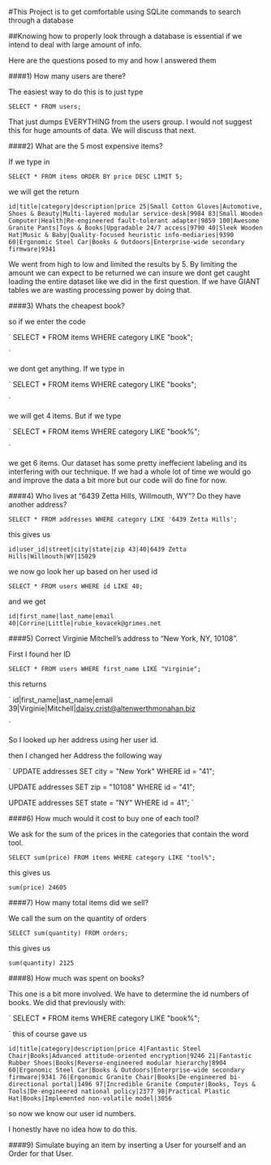 #This Project is to get comfortable using SQLite commands to search through a database

##Knowing how to properly look through a database is essential if we intend to deal with large amount of info.

Here are the questions posed to my and how I answered them

####1) How many users are there?

The easiest way to do this is to just type

`
SELECT * FROM users;
`

That just dumps EVERYTHING from the users group. I would not suggest this for huge amounts of data. We will discuss that next.

####2) What are the 5 most expensive items?

If we type in

`
SELECT * FROM items ORDER BY price DESC LIMIT 5;
`

we will get the return

`id|title|category|description|price
25|Small Cotton Gloves|Automotive, Shoes & Beauty|Multi-layered modular service-desk|9984
83|Small Wooden Computer|Health|Re-engineered fault-tolerant adapter|9859
100|Awesome Granite Pants|Toys & Books|Upgradable 24/7 access|9790
40|Sleek Wooden Hat|Music & Baby|Quality-focused heuristic info-mediaries|9390
60|Ergonomic Steel Car|Books & Outdoors|Enterprise-wide secondary firmware|9341`

We went from high to low and limited the results by 5. By limiting the amount we can expect to be returned we can insure we dont get caught loading the entire dataset like we did in the first question. If we have GIANT tables we are wasting processing power by doing that.

####3) Whats the cheapest book?

so if we enter the code

`
SELECT * FROM items WHERE category LIKE "book";

`

we dont get anything. If we type in

`
SELECT * FROM items WHERE category LIKE "books";

`

we will get 4 items. But if we type

`
SELECT * FROM items WHERE category LIKE "book%";

`

we get 6 items. Our dataset has some pretty ineffecient labeling and its interfering with our technique. If we had a whole lot of time we would go and improve the data a bit more but our code will do fine for now.


####4) Who lives at “6439 Zetta Hills, Willmouth, WY”? Do they have another address?

`SELECT * FROM addresses WHERE category LIKE '6439 Zetta Hills';`

this gives us

`
id|user_id|street|city|state|zip
43|40|6439 Zetta Hills|Willmouth|WY|15029
`

we now go look her up based on her used id

`SELECT * FROM users WHERE id LIKE 40;`

and we get

`
id|first_name|last_name|email
40|Corrine|Little|rubie_kovacek@grimes.net
`

####5) Correct Virginie Mitchell’s address to “New York, NY, 10108”.

First I found her ID

`
SELECT * FROM users WHERE first_name LIKE "Virginie";
`

this returns

`
id|first_name|last_name|email
39|Virginie|Mitchell|daisy.crist@altenwerthmonahan.biz

`

So I looked up her address using her user id.



then I changed her Address the following way

`
UPDATE addresses SET city = "New York" WHERE id = "41";

UPDATE addresses SET zip = "10108" WHERE id = "41";

UPDATE addresses SET state = "NY" WHERE id = 41";
`


####6) How much would it cost to buy one of each tool?

We ask for the sum of the prices in the categories that contain the word tool.

`
SELECT sum(price) FROM items WHERE category LIKE "tool%";
`

this gives us

`
sum(price)
24605
`


####7) How many total items did we sell?

We call the sum on the quantity of orders

`
SELECT sum(quantity) FROM orders;
`

this gives us

`
sum(quantity)
2125
`


####8) How much was spent on books?

This one is a bit more involved. We have to determine the id numbers of books. We did that previously with:

`
SELECT * FROM items WHERE category LIKE "book%";

`
this of course gave us

`
id|title|category|description|price
4|Fantastic Steel Chair|Books|Advanced attitude-oriented encryption|9246
21|Fantastic Rubber Shoes|Books|Reverse-engineered modular hierarchy|8904
60|Ergonomic Steel Car|Books & Outdoors|Enterprise-wide secondary firmware|9341
76|Ergonomic Granite Chair|Books|De-engineered bi-directional portal|1496
97|Incredible Granite Computer|Books, Toys & Tools|De-engineered national policy|2377
98|Practical Plastic Hat|Books|Implemented non-volatile model|3056
`

so now we know our user id numbers.

I honestly have no idea how to do this.

####9) Simulate buying an item by inserting a User for yourself and an Order for that User.

